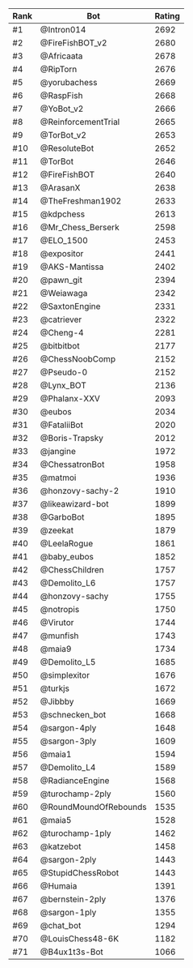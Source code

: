 Rank|Bot|Rating
---|---|---
#1|@Intron014|2692
#2|@FireFishBOT_v2|2680
#3|@Africaata|2678
#4|@RipTorn|2676
#5|@yorubachess|2669
#6|@RaspFish|2668
#7|@YoBot_v2|2666
#8|@ReinforcementTrial|2665
#9|@TorBot_v2|2653
#10|@ResoluteBot|2652
#11|@TorBot|2646
#12|@FireFishBOT|2640
#13|@ArasanX|2638
#14|@TheFreshman1902|2633
#15|@kdpchess|2613
#16|@Mr_Chess_Berserk|2598
#17|@ELO_1500|2453
#18|@expositor|2441
#19|@AKS-Mantissa|2402
#20|@pawn_git|2394
#21|@Weiawaga|2342
#22|@SaxtonEngine|2331
#23|@catriever|2322
#24|@Cheng-4|2281
#25|@bitbitbot|2177
#26|@ChessNoobComp|2152
#27|@Pseudo-0|2152
#28|@Lynx_BOT|2136
#29|@Phalanx-XXV|2093
#30|@eubos|2034
#31|@FataliiBot|2020
#32|@Boris-Trapsky|2012
#33|@jangine|1972
#34|@ChessatronBot|1958
#35|@matmoi|1936
#36|@honzovy-sachy-2|1910
#37|@likeawizard-bot|1899
#38|@GarboBot|1895
#39|@zeekat|1879
#40|@LeelaRogue|1861
#41|@baby_eubos|1852
#42|@ChessChildren|1757
#43|@Demolito_L6|1757
#44|@honzovy-sachy|1755
#45|@notropis|1750
#46|@Virutor|1744
#47|@munfish|1743
#48|@maia9|1734
#49|@Demolito_L5|1685
#50|@simplexitor|1676
#51|@turkjs|1672
#52|@Jibbby|1669
#53|@schnecken_bot|1668
#54|@sargon-4ply|1648
#55|@sargon-3ply|1609
#56|@maia1|1594
#57|@Demolito_L4|1589
#58|@RadianceEngine|1568
#59|@turochamp-2ply|1560
#60|@RoundMoundOfRebounds|1535
#61|@maia5|1528
#62|@turochamp-1ply|1462
#63|@katzebot|1458
#64|@sargon-2ply|1443
#65|@StupidChessRobot|1443
#66|@Humaia|1391
#67|@bernstein-2ply|1376
#68|@sargon-1ply|1355
#69|@chat_bot|1294
#70|@LouisChess48-6K|1182
#71|@B4ux1t3s-Bot|1066
